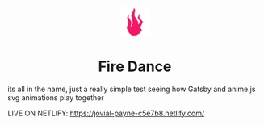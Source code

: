 <p align="center">
  <a href="https://next.gatsbyjs.org">
    <img alt="Gatsby" src="./src/assets/fire-1.svg" width="60" />
  </a>
</p>
<h1 align="center">
   Fire Dance
</h1>

its all in the name, just a really simple test seeing how Gatsby and anime.js svg animations play together

LIVE ON NETLIFY: https://jovial-payne-c5e7b8.netlify.com/
